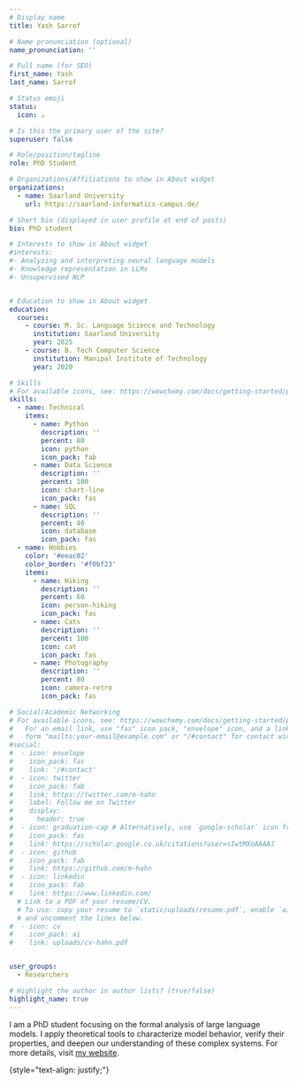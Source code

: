 ```yaml
---
# Display name
title: Yash Sarrof 

# Name pronunciation (optional)
name_pronunciation: ''

# Full name (for SEO)
first_name: Yash
last_name: Sarrof

# Status emoji
status:
  icon: ☕️

# Is this the primary user of the site?
superuser: false

# Role/position/tagline
role: PhD Student

# Organizations/Affiliations to show in About widget
organizations:
  - name: Saarland University
    url: https://saarland-informatics-campus.de/

# Short bio (displayed in user profile at end of posts)
bio: PhD student

# Interests to show in About widget
#interests:
#- Analyzing and interpreting neural language models
#- Knowledge representation in LLMs
#- Unsupervised NLP


# Education to show in About widget
education:
  courses:
    - course: M. Sc. Language Science and Technology
      institution: Saarland University
      year: 2025
    - course: B. Tech Computer Science
      institution: Manipal Institute of Technology
      year: 2020

# Skills
# For available icons, see: https://wowchemy.com/docs/getting-started/page-builder/#icons
skills:
  - name: Technical
    items:
      - name: Python
        description: ''
        percent: 80
        icon: python
        icon_pack: fab
      - name: Data Science
        description: ''
        percent: 100
        icon: chart-line
        icon_pack: fas
      - name: SQL
        description: ''
        percent: 40
        icon: database
        icon_pack: fas
  - name: Hobbies
    color: '#eeac02'
    color_border: '#f0bf23'
    items:
      - name: Hiking
        description: ''
        percent: 60
        icon: person-hiking
        icon_pack: fas
      - name: Cats
        description: ''
        percent: 100
        icon: cat
        icon_pack: fas
      - name: Photography
        description: ''
        percent: 80
        icon: camera-retro
        icon_pack: fas

# Social/Academic Networking
# For available icons, see: https://wowchemy.com/docs/getting-started/page-builder/#icons
#   For an email link, use "fas" icon pack, "envelope" icon, and a link in the
#   form "mailto:your-email@example.com" or "/#contact" for contact widget.
#social:
#  - icon: envelope
#    icon_pack: fas
#    link: '/#contact'
#  - icon: twitter
#    icon_pack: fab
#    link: https://twitter.com/m-hahn
#    label: Follow me on Twitter
#    display:
#      header: true
#  - icon: graduation-cap # Alternatively, use `google-scholar` icon from `ai` icon pack
#    icon_pack: fas
#    link: https://scholar.google.co.uk/citations?user=sIwtMXoAAAAJ
#  - icon: github
#    icon_pack: fab
#    link: https://github.com/m-hahn
#  - icon: linkedin
#    icon_pack: fab
#    link: https://www.linkedin.com/
  # Link to a PDF of your resume/CV.
  # To use: copy your resume to `static/uploads/resume.pdf`, enable `ai` icons in `params.yaml`,
  # and uncomment the lines below.
#  - icon: cv
#    icon_pack: ai
#    link: uploads/cv-hahn.pdf


user_groups:
  - Researchers

# Highlight the author in author lists? (true/false)
highlight_name: true
---
```


I am a PhD student focusing on the formal analysis of large language models. I apply theoretical tools to characterize model behavior, verify their properties, and deepen our understanding of these complex systems. For more details, visit [my website](https://www.yashsarrof.com).

{style="text-align: justify;"}
